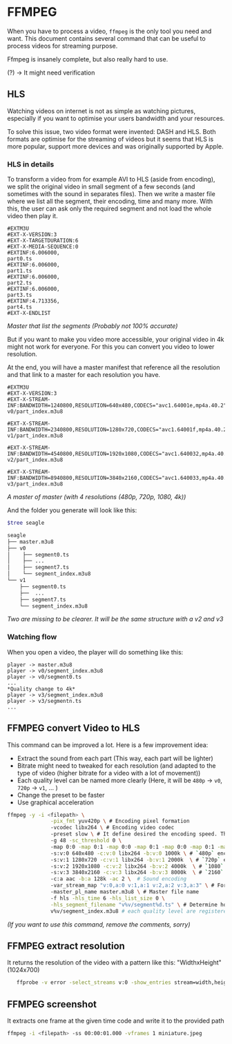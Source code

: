 # FFMPEG

When you have to process a video, `ffmpeg` is the only tool you need and want.
This document contains several command that can be useful to process videos for streaming purpose.

Ffmpeg is insanely complete, but also really hard to use.

(?) -> It might need verification

## HLS

Watching videos on internet is not as simple as watching pictures, especially if you want to optimise your users bandwidth and your resources.

To solve this issue, two video format were invented: DASH and HLS. Both formats are optimise for the streaming of videos but it seems that HLS is more popular, support more devices and was originally supported by Apple.

### HLS in details

To transform a video from for example AVI to HLS (aside from encoding), we split the original video in small segment of a few seconds (and sometimes with the sound in separates files). 
Then we write a master file where we list all the segment, their encoding, time and many more. With this, the user can ask only the required segment and not load the whole video then play it.

```text
#EXTM3U
#EXT-X-VERSION:3
#EXT-X-TARGETDURATION:6
#EXT-X-MEDIA-SEQUENCE:0
#EXTINF:6.006000,
part0.ts
#EXTINF:6.006000,
part1.ts
#EXTINF:6.006000,
part2.ts
#EXTINF:6.006000,
part3.ts
#EXTINF:4.713356,
part4.ts
#EXT-X-ENDLIST
```
*Master that list the segments (Probably not 100% accurate)*

But if you want to make you video more accessible, your original video in 4k might not work for everyone. 
For this you can convert you video to lower resolution.

At the end, you will have a master manifest that reference all the resolution and that link to a master for each resolution you have.

```text
#EXTM3U
#EXT-X-VERSION:3
#EXT-X-STREAM-INF:BANDWIDTH=1240800,RESOLUTION=640x480,CODECS="avc1.64001e,mp4a.40.2"
v0/part_index.m3u8

#EXT-X-STREAM-INF:BANDWIDTH=2340800,RESOLUTION=1280x720,CODECS="avc1.64001f,mp4a.40.2"
v1/part_index.m3u8

#EXT-X-STREAM-INF:BANDWIDTH=4540800,RESOLUTION=1920x1080,CODECS="avc1.640032,mp4a.40.2"
v2/part_index.m3u8

#EXT-X-STREAM-INF:BANDWIDTH=8940800,RESOLUTION=3840x2160,CODECS="avc1.640033,mp4a.40.2"
v3/part_index.m3u8
```
*A master of master (with 4 resolutions (480p, 720p, 1080, 4k))*

And the folder you generate will look like this:

```bash
$tree seagle

seagle
├── master.m3u8
├── v0
│    ├── segment0.ts
│    ├── ...
│    ├── segment7.ts
│    └── segment_index.m3u8
└── v1
    ├── segment0.ts
    ├──  ...
    ├── segment7.ts
    └── segment_index.m3u8
```
*Two are missing to be clearer. It will be the same structure with a v2 and v3*

### Watching flow

When you open a video, the player will do something like this:
```text
player -> master.m3u8
player -> v0/segment_index.m3u8
player -> v0/segment0.ts
...
*Quality change to 4k*
player -> v3/segment_index.m3u8
player -> v3/segmentn.ts
...
```

## FFMPEG convert Video to HLS
This command can be improved a lot. Here is a few improvement idea:
* Extract the sound from each part (This way, each part will be lighter)
* Bitrate might need to tweaked for each resolution (and adapted to the type of video (higher bitrate for a video with a lot of movement))
* Each quality level can be named more clearly (Here, it will be `480p` -> `v0`, `720p` -> `v1`, ... )
* Change the preset to be faster
* Use graphical acceleration

```bash
ffmpeg -y -i <filepath> \
              -pix_fmt yuv420p \ # Encoding pixel formation
              -vcodec libx264 \ # Encoding video codec
              -preset slow \ # It define desired the encoding speed. The slower equals better quality
              -g 48 -sc_threshold 0 \ 
              -map 0:0 -map 0:1 -map 0:0 -map 0:1 -map 0:0 -map 0:1 -map 0:0 -map 0:1 \ # For each resolution, it maps the sound with it
              -s:v:0 640x480 -c:v:0 libx264 -b:v:0 1000k \ # `480p` encoded with `libx264` at a bitrate of `1000k`
              -s:v:1 1280x720 -c:v:1 libx264 -b:v:1 2000k  \ # `720p` encoded with `libx264` at a bitrate of `2000k`
              -s:v:2 1920x1080 -c:v:2 libx264 -b:v:2 4000k  \ # `1080` encoded with `libx264` at a bitrate of `4000k`
              -s:v:3 3840x2160 -c:v:3 libx264 -b:v:3 8000k  \ # `2160` encoded with `libx264` at a bitrate of `8000k`
              -c:a aac -b:a 128k -ac 2 \  # Sound encoding
              -var_stream_map "v:0,a:0 v:1,a:1 v:2,a:2 v:3,a:3" \ # For each resolution with add them to the master (?)
              -master_pl_name master.m3u8 \ # Master file name
              -f hls -hls_time 6 -hls_list_size 0 \
              -hls_segment_filename "v%v/segment%d.ts" \ # Determine how are save each segment, here resolution/part(count).ts
              v%v/segment_index.m3u8 # each quality level are registered in a sub master file
```
*(If you want to use this command, remove the comments, sorry)*

## FFMPEG extract resolution
It returns the resolution of the video with a pattern like this: "WidthxHeight" (1024x700)

```bash
   ffprobe -v error -select_streams v:0 -show_entries stream=width,height -of csv=s=x:p=0 <filepath>
```

## FFMPEG screenshot
It extracts one frame at the given time code and write it to the provided path

```bash
ffmpeg -i <filepath> -ss 00:00:01.000 -vframes 1 miniature.jpeg
```

